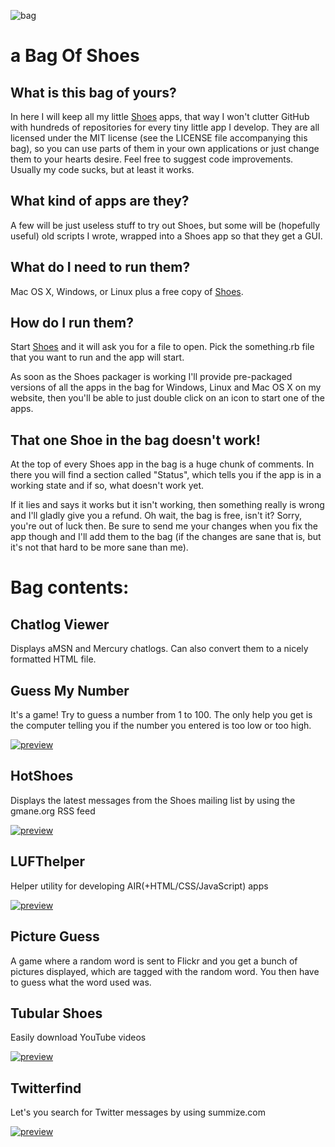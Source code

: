 ![bag](http://img354.imageshack.us/img354/538/paperbagmu4.png)

# a Bag Of Shoes

## What is this bag of yours?

In here I will keep all my little [Shoes](http://code.whytheluckystiff.net/shoes) apps, that way I won't clutter GitHub with hundreds of repositories for every tiny little app I develop. They are all licensed under the MIT license (see the LICENSE file accompanying this bag), so you can use parts of them in your own applications or just change them to your hearts desire. Feel free to suggest code improvements. Usually my code sucks, but at least it works.

## What kind of apps are they?

A few will be just useless stuff to try out Shoes, but some will be (hopefully useful) old scripts I wrote, wrapped into a Shoes app so that they get a GUI.

## What do I need to run them?

Mac OS X, Windows, or Linux plus a free copy of [Shoes](http://code.whytheluckystiff.net/shoes).

## How do I run them?

Start [Shoes](http://code.whytheluckystiff.net/shoes) and it will ask you for a file to open. Pick the something.rb file that you want to run and the app will start.

As soon as the Shoes packager is working I'll provide pre-packaged versions of all the apps in the bag for Windows, Linux and Mac OS X on my website, then you'll be able to just double click on an icon to start one of the apps.

## That one Shoe in the bag doesn't work!

At the top of every Shoes app in the bag is a huge chunk of comments. In there you will find a section called "Status", which tells you if the app is in a working state and if so, what doesn't work yet.

If it lies and says it works but it isn't working, then something really is wrong and I'll gladly give you a refund. Oh wait, the bag is free, isn't it? Sorry, you're out of luck then. Be sure to send me your changes when you fix the app though and I'll add them to the bag (if the changes are sane that is, but it's not that hard to be more sane than me).

# Bag contents:

## Chatlog Viewer

Displays aMSN and Mercury chatlogs. Can also convert them to a nicely formatted HTML file.

## Guess My Number

It's a game! Try to guess a number from 1 to 100. The only help you get is the computer telling you if the number you entered is too low or too high.

[![preview](http://img.skitch.com/20080706-b86fiu51kpnhcwny44t2u83cn5.preview.png)](http://img.skitch.com/20080706-b86fiu51kpnhcwny44t2u83cn5.png)

## HotShoes

Displays the latest messages from the Shoes mailing list by using the gmane.org RSS feed

[![preview](http://img.skitch.com/20080705-b4nxbgxjyn6se4pmg5f9krf55h.preview.png)](http://img.skitch.com/20080705-b4nxbgxjyn6se4pmg5f9krf55h.png)

## LUFThelper

Helper utility for developing AIR(+HTML/CSS/JavaScript) apps

[![preview](http://img.skitch.com/20080714-brr5b6x44n5mnu9shxxu83n3pb.preview.png)](http://img.skitch.com/20080714-brr5b6x44n5mnu9shxxu83n3pb.png)

## Picture Guess

A game where a random word is sent to Flickr and you get a bunch of pictures displayed, which are tagged with the random word. You then have to guess what the word used was.

## Tubular Shoes

Easily download YouTube videos

[![preview](http://img.skitch.com/20080711-xcm8fpyy4cc28tnha3aaj8fj33.preview.png)](http://img.skitch.com/20080711-xcm8fpyy4cc28tnha3aaj8fj33.png)

## Twitterfind

Let's you search for Twitter messages by using summize.com

[![preview](http://img.skitch.com/20080705-fayx9ee679h8pwc2dxxug6956c.preview.png)](http://img.skitch.com/20080705-fayx9ee679h8pwc2dxxug6956c.png)